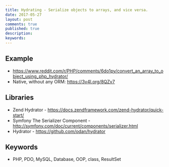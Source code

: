 ```yaml
---
title: Hydrating - Serialize objects to arrays, and vice versa.
date: 2017-05-27
layout: post
comments: true
published: true
description: 
keywords: 
---
```


## Example

* https://www.reddit.com/r/PHP/comments/6do1py/convert_an_array_to_object_using_php_hydrator/
* Native, without any ORM: https://3v4l.org/8QZv7

## Libraries

* Zend Hydrator - https://docs.zendframework.com/zend-hydrator/quick-start/
* Symfony The Serializer Component - http://symfony.com/doc/current/components/serializer.html
* Hydrator - https://github.com/odan/hydrator

## Keywords

* PHP, PDO, MySQL, Database, OOP, class, ResultSet